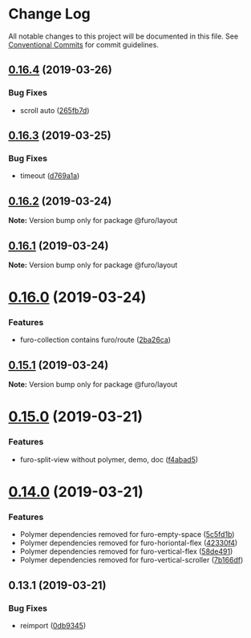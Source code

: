 # Change Log

All notable changes to this project will be documented in this file.
See [Conventional Commits](https://conventionalcommits.org) for commit guidelines.

## [0.16.4](https://github.com/veith/FuroBaseComponents/compare/@furo/layout@0.16.3...@furo/layout@0.16.4) (2019-03-26)


### Bug Fixes

* scroll auto ([265fb7d](https://github.com/veith/FuroBaseComponents/commit/265fb7d))





## [0.16.3](https://github.com/veith/FuroBaseComponents/compare/@furo/layout@0.16.2...@furo/layout@0.16.3) (2019-03-25)


### Bug Fixes

* timeout ([d769a1a](https://github.com/veith/FuroBaseComponents/commit/d769a1a))





## [0.16.2](https://github.com/veith/FuroBaseComponents/compare/@furo/layout@0.16.1...@furo/layout@0.16.2) (2019-03-24)

**Note:** Version bump only for package @furo/layout





## [0.16.1](https://github.com/veith/FuroBaseComponents/compare/@furo/layout@0.16.0...@furo/layout@0.16.1) (2019-03-24)

**Note:** Version bump only for package @furo/layout





# [0.16.0](https://github.com/veith/FuroBaseComponents/compare/@furo/layout@0.15.1...@furo/layout@0.16.0) (2019-03-24)


### Features

* furo-collection contains furo/route ([2ba26ca](https://github.com/veith/FuroBaseComponents/commit/2ba26ca))





## [0.15.1](https://github.com/veith/FuroBaseComponents/compare/@furo/layout@0.15.0...@furo/layout@0.15.1) (2019-03-24)

**Note:** Version bump only for package @furo/layout





# [0.15.0](https://github.com/veith/FuroBaseComponents/compare/@furo/layout@0.14.0...@furo/layout@0.15.0) (2019-03-21)


### Features

* furo-split-view without polymer, demo, doc ([f4abad5](https://github.com/veith/FuroBaseComponents/commit/f4abad5))





# [0.14.0](https://github.com/veith/FuroBaseComponents/compare/@furo/layout@0.13.1...@furo/layout@0.14.0) (2019-03-21)


### Features

* Polymer dependencies removed for furo-empty-space ([5c5fd1b](https://github.com/veith/FuroBaseComponents/commit/5c5fd1b))
* Polymer dependencies removed for furo-horiontal-flex ([42330f4](https://github.com/veith/FuroBaseComponents/commit/42330f4))
* Polymer dependencies removed for furo-vertical-flex ([58de491](https://github.com/veith/FuroBaseComponents/commit/58de491))
* Polymer dependencies removed for furo-vertical-scroller ([7b166df](https://github.com/veith/FuroBaseComponents/commit/7b166df))





## 0.13.1 (2019-03-21)


### Bug Fixes

* reimport ([0db9345](https://github.com/veith/FuroBaseComponents/commit/0db9345))
